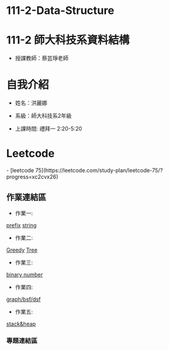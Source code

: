 # 111-2-Data-Structure 
# 111-2 師大科技系資料結構
- 授課教師：蔡芸琤老師

<h1>自我介紹</h1>

- 姓名：洪麗娜

- 系級：師大科技系2年級

- 上課時間: 禮拜一 2:20-5:20

<h1>Leetcode</h1>
- [leetcode 75](https://leetcode.com/study-plan/leetcode-75/?progress=xc2cvx26)

<h2>作業連結區</h2>

- 作業一: 


[prefix](https://youtu.be/h2iPx3AEadE)
[string](https://youtu.be/3y93_89BKFY)

- 作業二: 


[Greedy](https://youtu.be/6d0nFNh7euQ)
[Tree](https://youtu.be/6d0nFNh7euQ)

- 作業三:


[binary number](https://youtu.be/bqZbjbLKxcw)

- 作業四: 


[graph/bsf/dsf](https://youtu.be/dBGnoCr0J1A)

- 作業五: 


[stack&heap](https://youtu.be/SNGb4zLsQE0)
<h3>專題連結區</h3>
